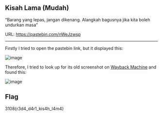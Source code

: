 ## Kisah Lama (Mudah)

“Barang yang lepas, jangan dikenang. Alangkah bagusnya jika kita boleh undurkan masa”

URL: https://pastebin.com/nWeJzwsp

---

Firstly I tried to open the pastebin link, but it displayed this:

![image](https://github.com/OP-dash/BahteraSiber2023/assets/101493507/247e3bd2-a59f-4ff4-897b-7b8cc99d910a)

Therefore, I tried to look up for its old screenshot on [Wayback Machine](https://archive.org/web/) and found this:

![image](https://github.com/OP-dash/BahteraSiber2023/assets/101493507/c37d378a-9831-418f-9bda-8598e5c7e01e)


Flag
---
3108{r3d4_d4r1_kis4h_l4m4}
